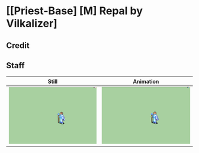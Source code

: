 # [\[Priest-Base\] \[M\] Repal by Vilkalizer]

## Credit



## Staff

| Still | Animation |
| :---: | :-------: |
| ![Staff still](./Staff_000.png) | ![Staff animation](./Staff.gif) |
